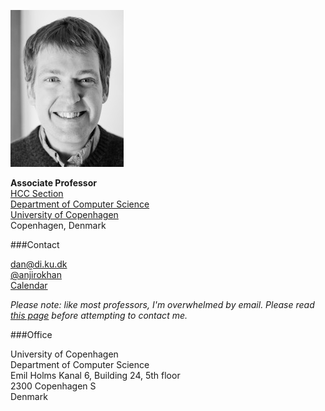 ![Daniel Ashbrook photo](images/ashbrook-headshot.jpg)

<b>Associate Professor</b> <br>
[HCC Section](http:s//www.diku.dk/english/research/hcc/) <br>
[Department of Computer Science](https://di.ku.dk) <br>
[University of Copenhagen](https://ku.dk) <br>
Copenhagen, Denmark

###Contact

<span class="fa fa-fw fa-envelope-o"></span>
	[dan@di.ku.dk](mailto:dan@di.ku.dk) <br>
<span class="fa fa-fw fa-twitter"></span>
	[@anjirokhan](http://twitter.com/anjirokhan) <br>
<span class="fa fa-fw fa-calendar"></span> [Calendar](calendar.html)

_Please note: like most professors, I'm overwhelmed by email. Please
read [this page](prospective_students.html) before attempting to contact me._


###Office

University of Copenhagen <br>
Department of Computer Science <br>
Emil Holms Kanal 6, Building 24, 5th floor <br>
2300 Copenhagen S <br>
Denmark
